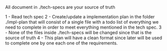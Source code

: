 All document in ./tech-specs are your source of truth

1 - Read tech spec
2 - Create/update a implementation plan in the folder ./impl-plan that will consist of a single file with a todo list of everything we need to complete in order to meet everything mentioned in the tech spec.
3 - None of the files inside ./tech-specs will be changed since that is the source of truth
4 - This plan will have a clean format since later will be used to complete one by one each one of the requirements.
